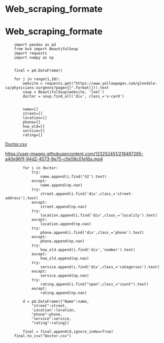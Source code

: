 # Web_scraping_formate


# Web_scraping_formate


        import pandas as pd
        from bs4 import BeautifulSoup
        import requests
        import numpy as np 


        final = pd.DataFrame()

        for j in range(1,10):
            website = requests.get("https://www.yellowpages.com/glendale-ca/physicians-surgeons?page={}".format(j)).text
            soup = BeautifulSoup(website, 'lxml')
            doctor = soup.find_all('div', class_='v-card')


            name=[]
            street=[]
            location=[]
            phone=[]
            how_old=[]
            service=[]
            rating=[]
[Doctor.csv](https://github.com/dsanisur/Web_scraping_formate/files/10723529/Doctor.csv)


https://user-images.githubusercontent.com/123252451/218497265-a40e961f-94d2-4573-9e75-c0e58c01e16a.mp4


            for i in doctor:
                try:
                    name.append(i.find('h2').text)
                except:
                    name.append(np.nan)
                try:
                    street.append(i.find('div',class_='street-address').text)
                except:
                    street.append(np.nan)
                try:
                    location.append(i.find('div',class_='locality').text)
                except:
                    location.append(np.nan)
                try:
                    phone.append(i.find('div',class_='phone').text)
                except:
                    phone.append(np.nan)
                try:
                    how_old.append(i.find('div','number').text)
                except:
                    how_old.append(np.nan)
                try:
                    service.append(i.find('div',class_='categories').text)
                except:
                    service.append(np.nan)
                try:
                    rating.append(i.find("span",class_="count").text)
                except:
                    rating.append(np.nan)

            d = pd.DataFrame({"Name":name,
                "street":street,
                'Location':location,
                "phone":phone,
                "service":service,
                "rating":rating})

            final = final.append(d,ignore_index=True)
        final.to_csv("Doctor.csv")

